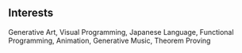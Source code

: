 ## Interests

Generative Art, Visual Programming, Japanese Language, Functional Programming, Animation, Generative Music, Theorem Proving
